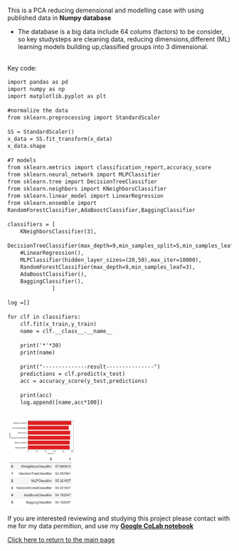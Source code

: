 This is a PCA reducing demensional and modelling case with using published data in **Numpy database**

* <p>The database is a big data include 64 colums (factors) to be consider, so key studysteps are cleaning data, reducing dimensions,different (ML) learning models building up,classified groups into 3 dimensional.
<br>
Key code:

```
import pandas as pd
import numpy as np
import matplotlib.pyplot as plt

#normalize the data
from sklearn.preprocessing import StandardScaler

SS = StandardScaler()
x_data = SS.fit_transform(x_data)
x_data.shape

#7 models
from sklearn.metrics import classification_report,accuracy_score
from sklearn.neural_network import MLPClassifier
from sklearn.tree import DecisionTreeClassifier
from sklearn.neighbors import KNeighborsClassifier
from sklearn.linear_model import LinearRegression
from sklearn.ensemble import RandomForestClassifier,AdaBoostClassifier,BaggingClassifier

classifiers = [
    KNeighborsClassifier(3),
    DecisionTreeClassifier(max_depth=9,min_samples_split=5,min_samples_leaf=3),
    #LinearRegression(),
    MLPClassifier(hidden_layer_sizes=(20,50),max_iter=10000),
    RandomForestClassifier(max_depth=9,min_samples_leaf=3),
    AdaBoostClassifier(),
    BaggingClassifier(),
              ]

log =[]

for clf in classifiers:
    clf.fit(x_train,y_train)
    name = clf.__class__.__name__
    
    print('*'*30)
    print(name)
    
    print("--------------result---------------")
    predictions = clf.predict(x_test)
    acc = accuracy_score(y_test,predictions)
    
    print(acc)
    log.append([name,acc*100])

```

 <br> <img src="..//python/cancer1.JPG" alt="drawing" width="30%"/>     <br> <img src="..//python/cancer2.JPG" alt="drawing" width="30%"/>   
 
If you are interested reviewing and studying this project please contact with me for my data permition, and
use my [**Google CoLab notebook**](https://colab.research.google.com/drive/1FhjdinLX9dejz4spkXrhXDHuENXQM3Fq#updateTitle=true&folderId=1Q9EqShSEW9F3ULWA9Z6sSSbFlLBSQTmO)

[Click here to return to the main page](../README.md)


